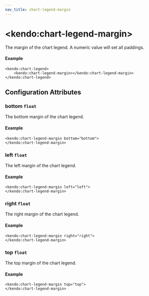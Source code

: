 ```yaml
---
nav_title: chart-legend-margin
---
```


# \<kendo:chart-legend-margin\>

The margin of the chart legend. A numeric value will set all paddings.

#### Example
    <kendo:chart-legend>
        <kendo:chart-legend-margin></kendo:chart-legend-margin>
    </kendo:chart-legend>

## Configuration Attributes

### bottom `float`

The bottom margin of the chart legend.

#### Example
    <kendo:chart-legend-margin bottom="bottom">
    </kendo:chart-legend-margin>

### left `float`

The left margin of the chart legend.

#### Example
    <kendo:chart-legend-margin left="left">
    </kendo:chart-legend-margin>

### right `float`

The right margin of the chart legend.

#### Example
    <kendo:chart-legend-margin right="right">
    </kendo:chart-legend-margin>

### top `float`

The top margin of the chart legend.

#### Example
    <kendo:chart-legend-margin top="top">
    </kendo:chart-legend-margin>

